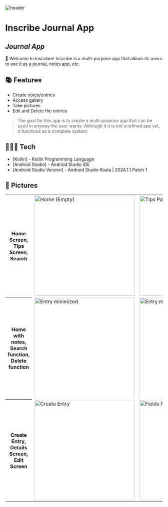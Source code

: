 ![header](https://github.com/user-attachments/assets/dcbb4aa3-3ab8-49d4-9a65-3c9219289572)

# Inscribe Journal App
## _Journal App_

🎊 Welcome to Inscribre! Inscribe is a multi-purpose app that allows its users
to use it as a journal, notes app, etc.

## 📚 Features

- Create notes/entries
- Access gallery
- Take pictures
- Edit and Delete the entries

> The goal for this app is to create a multi-purpose app
> that can be used in anyway the user wants. Although it
> it is not a refined app yet, it functions as a complete
> system.

## 👨🏻‍💻 Tech

- [Kotlin] - Kotlin Programming Language
- [Android Studio] - Android Studio IDE
- [Android Studio Version] - Android Studio Koala | 2024.1.1 Patch 1

## 📸 Pictures 

<table>
  <tr>
	  <th>Home Screen, Tips Screen, Search</th>
    <td><img width="320" alt="Home (Empty)" src="https://github.com/user-attachments/assets/23be3dd5-eba1-4d93-bd76-a8d919f13ca2"></td>
    <td><img width="320" alt="Tips Page" src="https://github.com/user-attachments/assets/9047653b-1b19-4c62-a804-ec455e340065"></td>
    <td><img width="320" alt="Search" src="https://github.com/user-attachments/assets/2ada4148-4862-47a3-88a6-1148e83aafdc"></td>
  </tr>
  <tr>
	  <th>Home with notes, Search function, Delete function</th>
    <td><img width="320" alt="Entry minimized" src="https://github.com/user-attachments/assets/2afdefcc-ce45-44cc-9b52-a8faa1c6ecf8"></td>
    <td><img width="320" alt="Entry maximised" src="https://github.com/user-attachments/assets/71f20c00-8561-4cd7-966f-fc683d033f9b"></td>
    <td><img width="320" alt="Search For Entry" src="https://github.com/user-attachments/assets/878fa405-c239-450c-a973-f52f9982c9cb"></td>
    <td><img width="320" alt="Delete Entry" src="https://github.com/user-attachments/assets/7e4f9fb9-6bc0-4da2-b6ef-e1cad47074ef"></td>
  </tr>
<tr>
	<th>Create Entry, Details Screen, Edit Screen</th>
    <td><img width="320" alt="Create Entry" src="https://github.com/user-attachments/assets/8daa7a4d-ea39-4d70-a74c-fa9fba56667b"></td>
    <td><img width="320" alt="Fields Filled" src="https://github.com/user-attachments/assets/cc4f2423-236e-4fc5-9453-8bc784167304"></td>
    <td><img width="320" alt="Details Page" src="https://github.com/user-attachments/assets/420c4346-6d7c-4484-a999-dc77bb5fe829"></td>
    <td><img width="320" alt="Edit Page" src="https://github.com/user-attachments/assets/b7ce3b69-b723-4283-bd6b-20aff51696bd"></td>
</tr>
</table>
